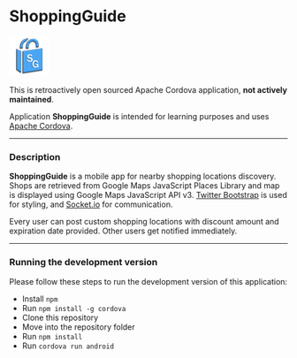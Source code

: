 # ShoppingGuide

![alt text][logo]

[logo]: https://github.com/Pl217/ShoppingGuide/blob/master/res/mipmap-hdpi.png "ShoppingGuide logo"

This is retroactively open sourced Apache Cordova application, **not actively maintained**.

Application **ShoppingGuide** is intended for learning purposes and uses [Apache Cordova](https://cordova.apache.org/ "Apache Cordova website"). 

***
### Description

**ShoppingGuide** is a mobile app for nearby shopping locations discovery. Shops are retrieved from Google Maps JavaScript Places Library and map is displayed using Google Maps JavaScript API v3. [Twitter Bootstrap](https://getbootstrap.com/ "Bootstrap official website") is used for styling, and [Socket.io](http://socket.io/ "Socket.io official website") for communication.

Every user can post custom shopping locations with discount amount and expiration date provided. Other users get notified immediately.

***
### Running the development version
Please follow these steps to run the development version of this application:
- Install `npm`
- Run `npm install -g cordova`
- Clone this repository
- Move into the repository folder
- Run `npm install`
- Run `cordova run android`
